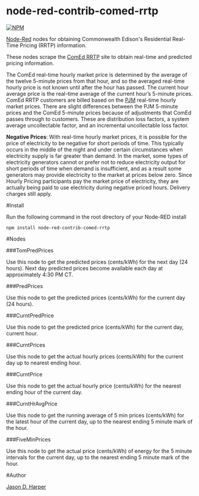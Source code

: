 node-red-contrib-comed-rrtp
===========================

[![NPM](https://nodei.co/npm/node-red-contrib-comed-rrtp.png)](https://nodei.co/npm/node-red-contrib-comed-rrtp/)

[Node-Red][1] nodes for obtaining Commonwealth Edison's Residential Real-Time Pricing (RRTP) information.  

These nodes scrape the [ComEd RRTP][2] site to obtain real-time and predicted pricing information.

The ComEd real-time hourly market price is determined by the average of the twelve 5-minute prices from that hour, and so the averaged real-time hourly price is not known until after the hour has passed. The current hour average price is the real-time average of the current hour’s 5-minute prices.  ComEd RRTP customers are billed based on the [PJM][3] real-time hourly market prices.  There are slight differences between the PJM 5-minute prices and the ComEd 5-minute prices because of adjustments that ComEd passes through to customers. These are distribution loss factors, a system average uncollectable factor, and an incremental uncollectable loss factor. 

**Negative Prices**: With real-time hourly market prices, it is possible for the price of electricity to be negative for short periods of time. This typically occurs in the middle of the night and under certain circumstances when electricity supply is far greater than demand. In the market, some types of electricity generators cannot or prefer not to reduce electricity output for short periods of time when demand is insufficient, and as a result some generators may provide electricity to the market at prices below zero. Since Hourly Pricing participants pay the market price of electricity, they are actually being paid to use electricity during negative priced hours. Delivery charges still apply.

#Install

Run the following command in the root directory of your Node-RED install

    npm install node-red-contrib-comed-rrtp

#Nodes

###TomPredPrices 

Use this node to get the predicted prices (cents/kWh) for the next day (24 hours).  Next day predicted prices become available each day at approximately 4:30 PM CT.

###PredPrices 

Use this node to get the predicted prices (cents/kWh) for the current day (24 hours). 

###CurntPredPrice

Use this node to get the predicted price (cents/kWh) for the current day, current hour. 

###CurntPrices 

Use this node to get the actual hourly prices (cents/kWh) for the current day up to nearest ending hour. 

###CurntPrice 

Use this node to get the actual hourly price (cents/kWh) for the nearest ending hour of the current day.

###CurntHrAvgPrice

Use this node to get the running average of 5 min prices (cents/kWh) for the latest hour of the current day, up to the nearest ending 5 minute mark of the hour.

###FiveMinPrices 

Use this node to get the actual price (cents/kWh) of energy for the 5 minute intervals for the current day, up to the nearest ending 5 minute mark of the hour.

#Author

[Jason D. Harper][4]


[1]:http://nodered.org
[2]:https://hourlypricing.comed.com/live-prices/
[3]:http://www.pjm.com/pub/account/lmpgen/lmppost.html
[4]:https://github.com/jayharper

